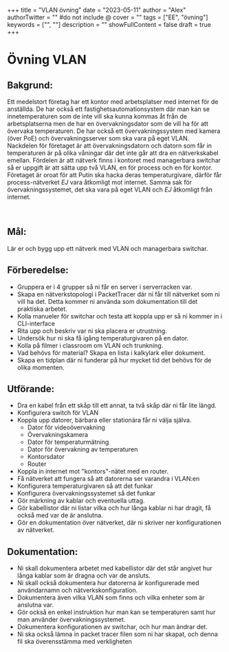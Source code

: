 +++
title = "VLAN övning"
date = "2023-05-11"
author = "Alex"
authorTwitter = "" #do not include @
cover = ""
tags = ["EE", "övning"]
keywords = ["", ""]
description = ""
showFullContent = false
draft = true
+++

# Övning VLAN

## Bakgrund:
Ett medelstort företag har ett kontor med arbetsplatser med internet för de anställda. De har också ett fastighetsautomationsystem där man kan se innetemperaturen som de inte vill ska kunna kommas åt från de arbetsplatserna men de har en övervakningsdator som de vill ha för att övervaka temperaturen. De har också ett övervakningssystem med kamera (över PoE) och övervakningsserver som ska vara på eget VLAN. <br>
Nackdelen för företaget är att övervakningsdatorn och datorn som får in temperaturen är på olika våningar där det inte går att dra en nätverkskabel emellan. Fördelen är att nätverk finns i kontoret med managerbara switchar så er uppgift är att sätta upp två VLAN, en för process och en för kontor. Företaget är oroat för att Putin ska hacka deras temperaturgivare, därför får process-nätverket *EJ* vara åtkomligt mot internet. Samma sak för övervakningssystemet, det ska vara på eget VLAN och *EJ* åtkomligt från internet.

<br>



## Mål:
Lär er och bygg upp ett nätverk med VLAN och managerbara switchar.


<div style='page-break-after: always;'></div>

## Förberedelse:

- Gruppera er i 4 grupper så ni får en server i serverracken var.<br>
- Skapa en nätverkstopologi i PacketTracer där ni får till nätverket som ni vill ha det. Detta kommer ni använda som dokumentation till det praktiska arbetet.
- Kolla manueler för switchar och testa att koppla upp er så ni kommer in i CLI-interface
- Rita upp och beskriv var ni ska placera er utrustning.
- Undersök hur ni ska få igång temperaturgivaren på en dator.
- Kolla på filmer i classroom om VLAN och trunkning.
- Vad behövs för material? Skapa en lista i kalkylark eller dokument.
- Skapa en tidplan där ni funderar på hur mycket tid det behövs för de olika momenten.


## Utförande:

- Dra en kabel från ett skåp till ett annat, ta två skåp där ni får lite längd.
- Konfigurera switch för VLAN
- Koppla upp datorer, bärbara eller stationära får ni välja själva.
    - Dator för videoövervakning
    - Övervakningskamera
    - Dator för temperaturmätning
    - Dator för övervakning av temperaturen
    - Kontorsdator
    - Router
- Koppla in internet mot "kontors"-nätet med en router.
- Få nätverket att fungera så att datorerna ser varandra i VLAN:en
- Konfigurera temperaturgivaren så att det funkar
- Konfigurera övervakningssystemet så det funkar
- Gör märkning av kablar och eventuella uttag.
- Gör kabellistor där ni listar vilka och hur långa kablar ni har dragit, få också med var de är anslutna.
- Gör en dokumentation över nätverket, där ni skriver ner konfigurationen av nätverket.

## Dokumentation:
- Ni skall dokumentera arbetet med kabellistor där det står angivet hur långa kablar som är dragna och var de ansluts.
- Ni skall också dokumentera hur datorerna är konfigurerade med användarnamn och nätverkskonfiguration.
- Dokumentera även vilka VLAN som finns och vilka enheter som är anslutna var.
- Gör också en enkel instruktion hur man kan se temperaturen samt hur man använder övervakningssystemet.
- Dokumentera konfigurationen av switchar, och hur man ändrar det.
- Ni ska också lämna in packet tracer filen som ni har skapat, och denna fil ska överensstämma med verkligheten
